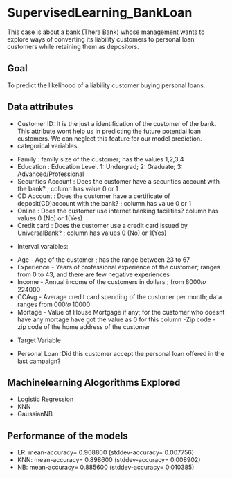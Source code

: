# SupervisedLearning_BankLoan
This case is about a bank (Thera Bank) whose management wants to explore ways of converting its liability customers to personal loan customers while retaining them as depositors.
## Goal
To predict the likelihood of a liability customer buying personal loans.
## Data attributes
* Customer ID: It is the just a identification of the customer of the bank. This attribute wont help us in predicting the future potential loan customers. We can neglect this feature for our model prediction.
* categorical variables:
- Family : family size of the customer; has the values 1,2,3,4
- Education : Education Level. 1: Undergrad; 2: Graduate; 3: Advanced/Professional
- Securities Account : Does the customer have a securities account with the bank? ; column has value 0 or 1
- CD Account : Does the customer have a certificate of deposit(CD)account with the bank? ; column has value 0 or 1
- Online : Does the customer use internet banking facilities? column has values 0 (No) or 1(Yes)
- Credit card : Does the customer use a credit card issued by UniversalBank? ; column has values 0 (No) or 1(Yes)
* Interval varaibles:
- Age - Age of the customer ; has the range between 23 to 67
- Experience - Years of professional experience of the customer; ranges from 0 to 43, and there are few negative experiences
- Income - Annual income of the customers in dollars ; from  8000𝑡𝑜  224000
- CCAvg - Average credit card spending of the customer per month; data ranges from  000𝑡𝑜 10000
- Mortage - Value of House Mortgage if any; for the customer who doesnt have any mortage have got the value as 0 for this column
-Zip code - zip code of the home address of the customer

* Target Variable 
 - Personal Loan :Did this customer accept the personal loan offered in the last campaign?
## Machinelearning Alogorithms Explored
* Logistic Regression
* KNN
* GaussianNB
## Performance of the models
* LR: mean-accuracy= 0.908800 (stddev-accuracy= 0.007756)
* KNN: mean-accuracy= 0.898600 (stddev-accuracy= 0.008902)
* NB: mean-accuracy= 0.885600 (stddev-accuracy= 0.010385)
